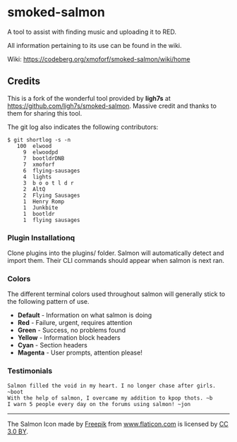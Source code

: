 # smoked-salmon

A tool to assist with finding music and uploading it to RED.

All information pertaining to its use can be found in the wiki.

Wiki: https://codeberg.org/xmoforf/smoked-salmon/wiki/home

## Credits

This is a fork of the wonderful tool provided by **ligh7s** at 
https://github.com/ligh7s/smoked-salmon. Massive credit and thanks to them
for sharing this tool.

The git log also indicates the following contributors:

```
$ git shortlog -s -n
   100  elwood
     9  elwoodpd
     7  bootldrDNB
     7  xmoforf
     6  flying-sausages
     4  lights
     3  b o o t l d r
     2  AltQ
     2  Flying Sausages
     1  Henry Romp
     1  Junkbite
     1  bootldr
     1  flying sausages
```

### Plugin Installationq

Clone plugins into the plugins/ folder. Salmon will automatically detect
and import them. Their CLI commands should appear when salmon is next ran.

### Colors

The different terminal colors used throughout salmon will generally stick to the
following pattern of use.

- **Default** - Information on what salmon is doing
- **Red** - Failure, urgent, requires attention
- **Green** - Success, no problems found
- **Yellow** - Information block headers
- **Cyan** - Section headers
- **Magenta** - User prompts, attention please!

### Testimonials

```
Salmon filled the void in my heart. I no longer chase after girls. ~boot
With the help of salmon, I overcame my addition to kpop thots. ~b
I warn 5 people every day on the forums using salmon! ~jon
```

---

The Salmon Icon made by <a href="http://www.freepik.com" title="Freepik">Freepik</a> from
<a href="https://www.flaticon.com/" title="Flaticon">www.flaticon.com</a> is licensed by
<a href="http://creativecommons.org/licenses/by/3.0/" title="Creative Commons BY 3.0"
target="_blank">CC 3.0 BY</a>.
